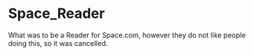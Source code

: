 # Space_Reader
What was to be a Reader for Space.com, however they do not like people doing this, so it was cancelled.

